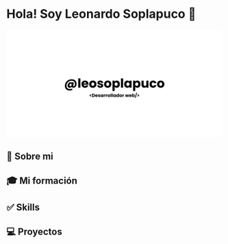 # Hola! Soy Leonardo Soplapuco 👋
![leosoplapuco | Diseñador y desarrollador web](/Imagenes/banner.png)

## 🧑 Sobre mi

## 🎓 Mi formación

## ✅ Skills

## 💻 Proyectos
